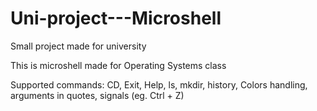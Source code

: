 # Uni-project---Microshell
Small project made for university 

This is microshell made for Operating Systems class

Supported commands:
  CD,
  Exit,
  Help,
  ls,
  mkdir,
  history,
Colors handling, arguments in quotes, signals (eg. Ctrl + Z) 
